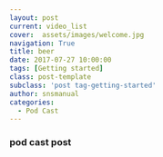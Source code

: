 ```yaml
---
layout: post
current: video_list
cover:  assets/images/welcome.jpg
navigation: True
title: beer
date: 2017-07-27 10:00:00
tags: [Getting started]
class: post-template
subclass: 'post tag-getting-started'
author: snsmanual
categories:
  - Pod Cast
---
```


### pod cast post